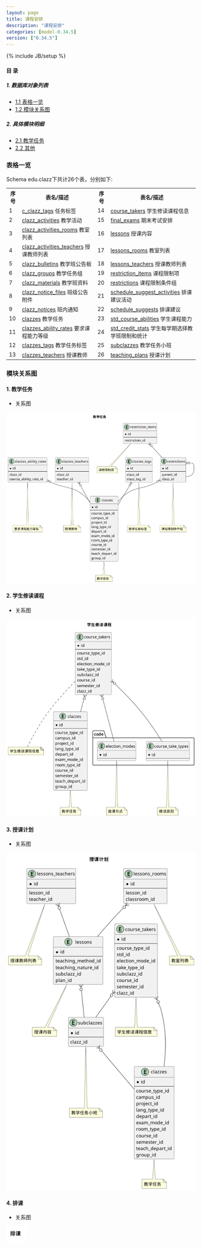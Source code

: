 ```yaml
---
layout: page
title: 课程安排 
description: "课程安排"
categories: [model-0.34.5]
version: ["0.34.5"]
---
```

{% include JB/setup %}

#### 目 录

##### 1. 数据库对象列表
  * [1.1 表格一览](index.html#表格一览)
  * [1.2 模块关系图](index.html#模块关系图)

##### 2. 具体模块明细
* [2.1 教学任务](/model/edu/clazz/clazz.html)
* [2.2 其他](/model/edu/clazz/misc.html)

### 表格一览
Schema edu.clazz下共计26个表，分别如下:

<table class="table table-bordered table-striped table-condensed">
  <tr>
    <th class="info_header text-center">序号</th>
    <th class="info_header">表名/描述</th>
    <th class="info_header text-center">序号</th>
    <th class="info_header">表名/描述</th>
  </tr>
  <tr>
    <td>1</td>
    <td><a href="/model/edu/clazz/misc.html#表格-c_clazz_tags-任务标签">c_clazz_tags</a> 任务标签</td>
    <td>14</td>
    <td><a href="/model/edu/clazz/clazz.html#表格-course_takers-学生修读课程信息">course_takers</a> 学生修读课程信息</td>
  </tr>
  <tr>
    <td>2</td>
    <td><a href="/model/edu/clazz/clazz.html#表格-clazz_activities-教学活动">clazz_activities</a> 教学活动</td>
    <td>15</td>
    <td><a href="/model/edu/clazz/misc.html#表格-final_exams-期末考试安排">final_exams</a> 期末考试安排</td>
  </tr>
  <tr>
    <td>3</td>
    <td><a href="/model/edu/clazz/clazz.html#表格-clazz_activities_rooms-教室列表">clazz_activities_rooms</a> 教室列表</td>
    <td>16</td>
    <td><a href="/model/edu/clazz/clazz.html#表格-lessons-授课内容">lessons</a> 授课内容</td>
  </tr>
  <tr>
    <td>4</td>
    <td><a href="/model/edu/clazz/clazz.html#表格-clazz_activities_teachers-授课教师列表">clazz_activities_teachers</a> 授课教师列表</td>
    <td>17</td>
    <td><a href="/model/edu/clazz/clazz.html#表格-lessons_rooms-教室列表">lessons_rooms</a> 教室列表</td>
  </tr>
  <tr>
    <td>5</td>
    <td><a href="/model/edu/clazz/clazz.html#表格-clazz_bulletins-教学班公告板">clazz_bulletins</a> 教学班公告板</td>
    <td>18</td>
    <td><a href="/model/edu/clazz/clazz.html#表格-lessons_teachers-授课教师列表">lessons_teachers</a> 授课教师列表</td>
  </tr>
  <tr>
    <td>6</td>
    <td><a href="/model/edu/clazz/clazz.html#表格-clazz_groups-教学任务组">clazz_groups</a> 教学任务组</td>
    <td>19</td>
    <td><a href="/model/edu/clazz/clazz.html#表格-restriction_items-课程限制项">restriction_items</a> 课程限制项</td>
  </tr>
  <tr>
    <td>7</td>
    <td><a href="/model/edu/clazz/clazz.html#表格-clazz_materials-教学班资料">clazz_materials</a> 教学班资料</td>
    <td>20</td>
    <td><a href="/model/edu/clazz/clazz.html#表格-restrictions-课程限制条件组">restrictions</a> 课程限制条件组</td>
  </tr>
  <tr>
    <td>8</td>
    <td><a href="/model/edu/clazz/clazz.html#表格-clazz_notice_files-班级公告附件">clazz_notice_files</a> 班级公告附件</td>
    <td>21</td>
    <td><a href="/model/edu/clazz/misc.html#表格-schedule_suggest_activities-排课建议活动">schedule_suggest_activities</a> 排课建议活动</td>
  </tr>
  <tr>
    <td>9</td>
    <td><a href="/model/edu/clazz/clazz.html#表格-clazz_notices-班内通知">clazz_notices</a> 班内通知</td>
    <td>22</td>
    <td><a href="/model/edu/clazz/misc.html#表格-schedule_suggests-排课建议">schedule_suggests</a> 排课建议</td>
  </tr>
  <tr>
    <td>10</td>
    <td><a href="/model/edu/clazz/clazz.html#表格-clazzes-教学任务">clazzes</a> 教学任务</td>
    <td>23</td>
    <td><a href="/model/edu/clazz/misc.html#表格-std_course_abilities-学生课程能力">std_course_abilities</a> 学生课程能力</td>
  </tr>
  <tr>
    <td>11</td>
    <td><a href="/model/edu/clazz/clazz.html#表格-clazzes_ability_rates-要求课程能力等级">clazzes_ability_rates</a> 要求课程能力等级</td>
    <td>24</td>
    <td><a href="/model/edu/clazz/misc.html#表格-std_credit_stats-学生每学期选择教学班限制和统计">std_credit_stats</a> 学生每学期选择教学班限制和统计</td>
  </tr>
  <tr>
    <td>12</td>
    <td><a href="/model/edu/clazz/clazz.html#表格-clazzes_tags-教学任务标签">clazzes_tags</a> 教学任务标签</td>
    <td>25</td>
    <td><a href="/model/edu/clazz/clazz.html#表格-subclazzes-教学任务小班">subclazzes</a> 教学任务小班</td>
  </tr>
  <tr>
    <td>13</td>
    <td><a href="/model/edu/clazz/clazz.html#表格-clazzes_teachers-授课教师">clazzes_teachers</a> 授课教师</td>
    <td>26</td>
    <td><a href="/model/edu/clazz/clazz.html#表格-teaching_plans-授课计划">teaching_plans</a> 授课计划</td>
  </tr>
</table>

### 模块关系图


#### 1. 教学任务
  * 关系图

![教学任务](images/clazz.png)


#### 2. 学生修读课程
  * 关系图

![学生修读课程](images/course_taker.png)


#### 3. 授课计划
  * 关系图

![授课计划](images/lesson.png)


#### 4. 排课
  * 关系图

![排课](images/session.png)


